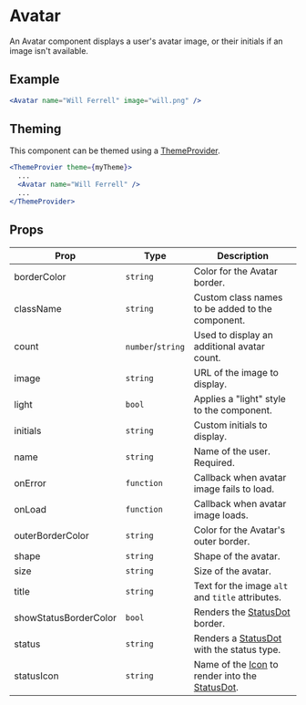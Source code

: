 # Avatar

An Avatar component displays a user's avatar image, or their initials if an image isn't available.

## Example

```jsx
<Avatar name="Will Ferrell" image="will.png" />
```

## Theming

This component can be themed using a [ThemeProvider](../styled).

```jsx
<ThemeProvier theme={myTheme}>
  ...
  <Avatar name="Will Ferrell" />
  ...
</ThemeProvider>
```

## Props

| Prop                  | Type              | Description                                                               |
| --------------------- | ----------------- | ------------------------------------------------------------------------- |
| borderColor           | `string`          | Color for the Avatar border.                                              |
| className             | `string`          | Custom class names to be added to the component.                          |
| count                 | `number`/`string` | Used to display an additional avatar count.                               |
| image                 | `string`          | URL of the image to display.                                              |
| light                 | `bool`            | Applies a "light" style to the component.                                 |
| initials              | `string`          | Custom initials to display.                                               |
| name                  | `string`          | Name of the user. Required.                                               |
| onError               | `function`        | Callback when avatar image fails to load.                                 |
| onLoad                | `function`        | Callback when avatar image loads.                                         |
| outerBorderColor      | `string`          | Color for the Avatar's outer border.                                      |
| shape                 | `string`          | Shape of the avatar.                                                      |
| size                  | `string`          | Size of the avatar.                                                       |
| title                 | `string`          | Text for the image `alt` and `title` attributes.                          |
| showStatusBorderColor | `bool`            | Renders the [StatusDot](../StatusDot) border.                             |
| status                | `string`          | Renders a [StatusDot](../StatusDot) with the status type.                 |
| statusIcon            | `string`          | Name of the [Icon](../Icon) to render into the [StatusDot](../StatusDot). |
